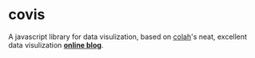 # covis

A javascript library for data visulization, based on [colah](https://colah.github.io/about.html)'s neat, excellent data visulization **[online blog](http://colah.github.io/)**.
